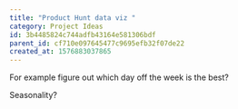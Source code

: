 ```yaml
---
title: "Product Hunt data viz "
category: Project Ideas
id: 3b4485824c744adfb43164e581306bdf
parent_id: cf710e097645477c9695efb32f07de22
created_at: 1576883037865
---
```


For example figure out which day off the week is the best?

Seasonality?
    